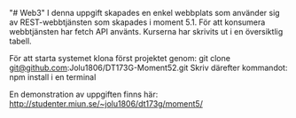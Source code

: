 "# Web3" 
I denna uppgift skapades en enkel webbplats som använder sig av REST-webbtjänsten som skapades i moment 5.1. För att konsumera webbtjänsten har fetch API använts. 
Kurserna har skrivits ut i en översiktlig tabell. 

För att starta systemet klona först projektet genom: git clone git@github.com:Jolu1806/DT173G-Moment52.git
Skriv därefter kommandot: npm install i en terminal

En demonstration av uppgiften finns här: http://studenter.miun.se/~jolu1806/dt173g/moment5/

